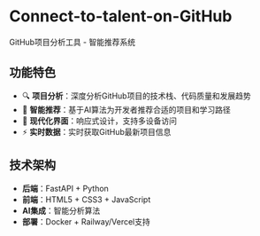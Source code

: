 # Connect-to-talent-on-GitHub

GitHub项目分析工具 - 智能推荐系统

## 功能特色

- 🔍 **项目分析**：深度分析GitHub项目的技术栈、代码质量和发展趋势
- 🤖 **智能推荐**：基于AI算法为开发者推荐合适的项目和学习路径
- 🎨 **现代化界面**：响应式设计，支持多设备访问
- ⚡ **实时数据**：实时获取GitHub最新项目信息

## 技术架构

- **后端**：FastAPI + Python
- **前端**：HTML5 + CSS3 + JavaScript
- **AI集成**：智能分析算法
- **部署**：Docker + Railway/Vercel支持
